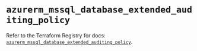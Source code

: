 # `azurerm_mssql_database_extended_auditing_policy`

Refer to the Terraform Registry for docs: [`azurerm_mssql_database_extended_auditing_policy`](https://registry.terraform.io/providers/hashicorp/azurerm/4.4.0/docs/resources/mssql_database_extended_auditing_policy).
